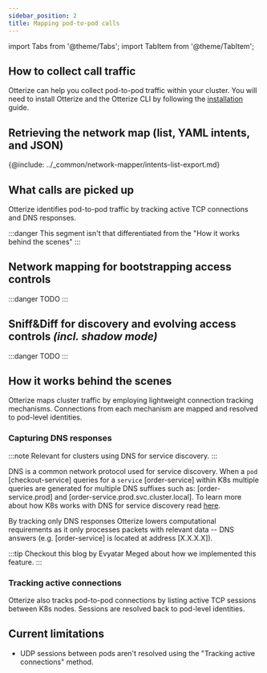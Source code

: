 ```yaml
---
sidebar_position: 2
title: Mapping pod-to-pod calls
---
```

import Tabs from '@theme/Tabs';
import TabItem from '@theme/TabItem';

## How to collect call traffic
Otterize can help you collect pod-to-pod traffic within your cluster. You will need to install Otterize and the Otterize CLI by following
the [installation](/documentation/guides/installation) guide.

## Retrieving the network map (list, YAML intents, and JSON)

{@include: ../_common/network-mapper/intents-list-export.md}

## What calls are picked up

Otterize identifies pod-to-pod traffic by tracking active TCP connections and DNS responses.

:::danger
This segment isn't that differentiated from the "How it works behind the scenes"
:::

## Network mapping for bootstrapping access controls
:::danger
TODO
:::

## Sniff&Diff for discovery and evolving access controls *(incl. shadow mode)*
:::danger
TODO
:::

## How it works behind the scenes

Otterize maps cluster traffic by employing lightweight connection tracking mechanisms. Connections from
each mechanism are mapped and resolved to pod-level identities.

### Capturing DNS responses

:::note
Relevant for clusters using DNS for service discovery.
:::

DNS is a common network protocol used for service discovery. When a `pod` [checkout-service] queries for a `service`
[order-service] within K8s multiple queries are generated for multiple DNS suffixes such as: [order-service.prod] and
[order-service.prod.svc.cluster.local]. To learn more about how K8s works with DNS for service discovery
read [here](https://kubernetes.io/docs/concepts/services-networking/dns-pod-service/).

By tracking only DNS responses Otterize lowers computational requirements as it only processes packets with relevant
data -- DNS answers (e.g. [order-service] is located at address [X.X.X.X]).

:::tip
Checkout this blog by Evyatar Meged about how we implemented this feature.
:::

### Tracking active connections

Otterize also tracks pod-to-pod connections by listing active TCP sessions between K8s nodes. Sessions are resolved back
to pod-level identities.

## Current limitations

* UDP sessions between pods aren't resolved using the "Tracking active connections" method.
